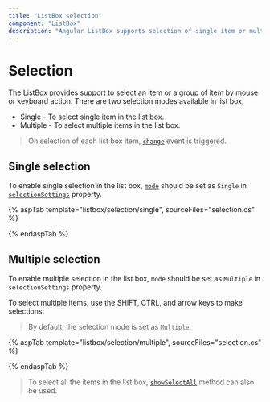 ```yaml
---
title: "ListBox selection"
component: "ListBox"
description: "Angular ListBox supports selection of single item or multiple item, and checkbox selection which supports selection of more than one items."
---
```


# Selection

The ListBox provides support to select an item or a group of item by mouse or keyboard action. There are two selection modes available in list box,

* Single -  To select single item in the list box.
* Multiple -  To select multiple items in the list box.

> On selection of each list box item, [`change`](https://help.syncfusion.com/cr/aspnetcore-js2/Syncfusion.EJ2.DropDowns.ListBox.html#Syncfusion_EJ2_DropDowns_ListBox_Change) event is triggered.

## Single selection

To enable single selection in the list box, [`mode`](https://help.syncfusion.com/cr/cref_files/aspnetcore-js2/Syncfusion.EJ2~Syncfusion.EJ2.DropDowns.ListBoxSelectionSettings~Mode.html) should be set as `Single` in [`selectionSettings`](https://help.syncfusion.com/cr/cref_files/aspnetcore-js2/Syncfusion.EJ2~Syncfusion.EJ2.DropDowns.ListBox~SelectionSettings.html) property.

{% aspTab template="listbox/selection/single", sourceFiles="selection.cs" %}

{% endaspTab %}

## Multiple selection

To enable multiple selection in the list box, `mode` should be set as `Multiple` in `selectionSettings` property.

To select multiple items, use the SHIFT, CTRL, and arrow keys to make selections.

> By default, the selection mode is set as `Multiple`.

{% aspTab template="listbox/selection/multiple", sourceFiles="selection.cs" %}

{% endaspTab %}

> To select all the items in the list box, [`showSelectAll`](https://help.syncfusion.com/cr/cref_files/aspnetcore-js2/Syncfusion.EJ2~Syncfusion.EJ2.DropDowns.ListBoxSelectionSettings~ShowSelectAll.html) method can also be used.